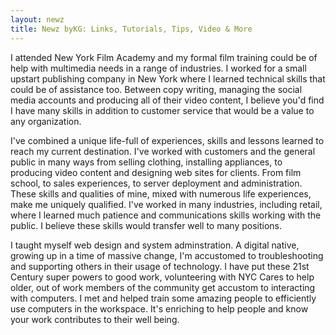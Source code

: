 ```yaml
--- 
layout: newz 
title: Newz byKG: Links, Tutorials, Tips, Video & More 
---
```


I attended New York Film Academy and my formal film training could be of help with multimedia needs in a range of industries. I worked for a small upstart publishing company in New York where I learned technical skills that could be of assistance too. Between copy writing, managing the social media accounts and producing all of their video content, I believe you'd find I have many skills in addition to customer service that would be a value to any organization.

I've combined a unique life-full of experiences, skills and lessons learned to reach my current destination. I've worked with customers and the general public in many ways from selling clothing, installing appliances, to producing video content and designing web sites for clients. From film school, to sales experiences, to server deployment and administration. These skills and qualities of mine, mixed with numerous life experiences, make me uniquely qualified. I've worked in many industries, including retail, where I learned much patience and communications skills working with the public. I believe these skills would transfer well to many positions.

I taught myself web design and system adminstration. A digital native, growing up in a time of massive change, I'm accustomed to troubleshooting and supporting others in their usage of technology. I have put these 21st Century super powers to good work, volunteering with NYC Cares to help older, out of work members of the community get accustom to interacting with computers. I met and helped train some amazing people to efficiently use computers in the workspace. It's enriching to help people and know your work contributes to their well being.


